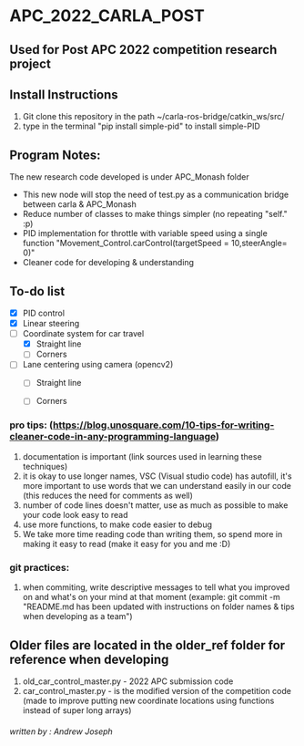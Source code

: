 # APC_2022_CARLA_POST
## Used for Post APC 2022 competition research project

## Install Instructions
1) Git clone this repository in the path ~/carla-ros-bridge/catkin_ws/src/
2) type in the terminal "pip install simple-pid" to install simple-PID



## Program Notes:
The new research code developed is under APC_Monash folder
- This new node will stop the need of test.py as a communication bridge between carla & APC_Monash
- Reduce number of classes to make things simpler (no repeating "self." :p)
- PID implementation for throttle with variable speed using a single function 
    "Movement_Control.carControl(targetSpeed = 10,steerAngle= 0)"  
- Cleaner code for developing & understanding 

## To-do list
- [x] PID control
- [x] Linear steering
- [ ] Coordinate system for car travel
    - [x] Straight line
    - [ ] Corners
- [ ] Lane centering using camera (opencv2)   
    - [ ] Straight line
    - [ ] Corners



### pro tips: (https://blog.unosquare.com/10-tips-for-writing-cleaner-code-in-any-programming-language)
1) documentation is important (link sources used in learning these techniques)
2) it is okay to use longer names, VSC (Visual studio code) has autofill, it's more important to use words that we can understand easily in our code (this reduces the need for comments as well)
3) number of code lines doesn't matter, use as much as possible to make your code look easy to read
4) use more functions, to make code easier to debug  
5) We take more time reading code than writing them, so spend more in making it easy to read (make it easy for you and me :D)


### git practices:
1) when commiting, write descriptive messages to tell what you improved on and what's on your mind at that moment (example: git commit -m "README.md has been updated with instructions on folder names & tips when developing as a team")


## Older files are located in the older_ref folder for reference when developing
1) old_car_control_master.py   -   2022 APC submission code
2) car_control_master.py       -   is the modified version of the competition code (made to improve putting new coordinate locations using functions instead of super long arrays) 



###### written by : Andrew Joseph